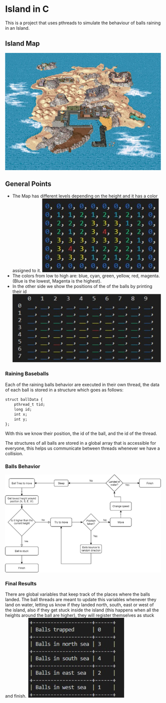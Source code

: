 # Island in C


This is a project that uses pthreads to simulate the behaviour of balls raining in an Island.

## Island Map

![Landscape](island.png)

## General Points
- The Map has different levels depending on the height and it has a color assigned to it.
![Island](matrixisland.jpg)
- The colors from low to high are: blue, cyan, green, yellow, red, magenta. (Blue is the lowest, Magenta is the highest).
- In the other side we show the positions of the of the balls by printing their id
![Positions](matrixpositions.jpg)


### Raining Baseballs
Each of the raining balls behavior are executed in their own thread, the data of each ball is stored in a structure which goes as follows:
```
struct ballData {
    pthread_t tid;
    long id;
    int x;
    int y;
};
```
With this we know their position, the id of the ball, and the id of the thread.

The structures of all balls are stored in a global array that is accessible for everyone, this helps us communicate between threads whenever we have a collision.

### Balls Behavior
![Flow](archdig.jpg)

### Final Results
There are global variables that keep track of the places where the balls landed.
The ball threads are meant to update this variables whenever they land on water, letting us know if they landed north, south, east or west of the island, also if they get stuck inside the island (this happens when all the heights around the ball are higher), they will register themselves as stuck and finish.
![Results](results.jpg)